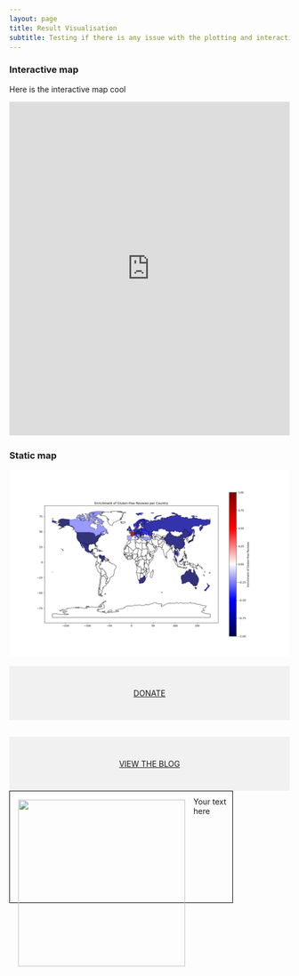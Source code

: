 ```yaml
---
layout: page
title: Result Visualisation
subtitle: Testing if there is any issue with the plotting and interactive plot
---
```


### Interactive map

Here is the interactive map cool

<!-- {% include_relative /assets/html/gf_reviews_map.html %} -->

<iframe src="https://jay4biopz.github.io/adarescueteam-beerquest/assets/html/gf_reviews_map.html" height="600px" width="100%" style="border:none;"></iframe>

### Static map

![Static map](/assets/img_ada/static_map.png)

<div style="background-color:rgba(0, 0, 0, 0.0470588); text-align:center; vertical-align: middle; padding:40px 0;">
<a href="/donate">DONATE</a>
</div>

<div style="background-color:rgba(0, 0, 0, 0.0470588); text-align:center; vertical-align: middle; padding:40px 0; margin-top:30px">
<a href="/blog">VIEW THE BLOG</a>
</div>


<div style="width:400px; height:200px; border:1px solid black;">

<img src="assets/figures/textbox.png" style="width:300px; height:300px; float:left; margin:15px;">

<p style="margin:10px;">Your text here</p>

</div>
